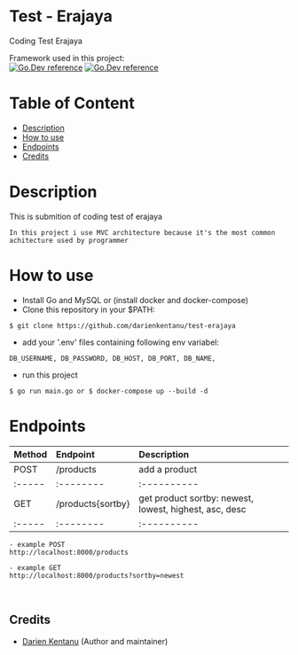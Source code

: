 # Test - Erajaya
Coding Test Erajaya

Framework used in this project: <br>
[![Go.Dev reference](https://img.shields.io/badge/echo-reference-blue?logo=go&logoColor=blue)](https://github.com/labstack/echo)
[![Go.Dev reference](https://img.shields.io/badge/gorm-reference-blue?logo=go&logoColor=blue)](https://pkg.go.dev/gorm.io/gorm?tab=doc)

# Table of Content
- [Description](#description)
- [How to use](#how-to-use)
- [Endpoints](#endpoints)
- [Credits](#credits)

# Description
This is submition of coding test of erajaya
```
In this project i use MVC architecture because it's the most common achitecture used by programmer
```

# How to use
- Install Go and MySQL or (install docker and docker-compose)
- Clone this repository in your $PATH:
```
$ git clone https://github.com/darienkentanu/test-erajaya
```
- add your '.env' files containing following env variabel:
```
DB_USERNAME, DB_PASSWORD, DB_HOST, DB_PORT, DB_NAME,
```
- run this project
```
$ go run main.go or $ docker-compose up --build -d
```
# Endpoints

| Method | Endpoint | Description|
|:-----|:--------|:----------| 
| POST  | /products | add a product
|:-----|:--------|:----------| 
| GET  | /products{sortby} | get product sortby: newest, lowest, highest, asc, desc
|:-----|:--------|:----------| 


```
- example POST
http://localhost:8000/products
```

```
- example GET
http://localhost:8000/products?sortby=newest
```

<br>

## Credits

- [Darien Kentanu](https://github.com/darienkentanu) (Author and maintainer)
